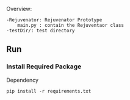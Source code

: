 Overview:
    
	-Rejuvenator: Rejuvenator Prototype
        main.py : contain the Rejuventaor class
	-testDir/: test directory

## Run

### Install Required Package
Dependency
```shell
pip install -r requirements.txt
```

